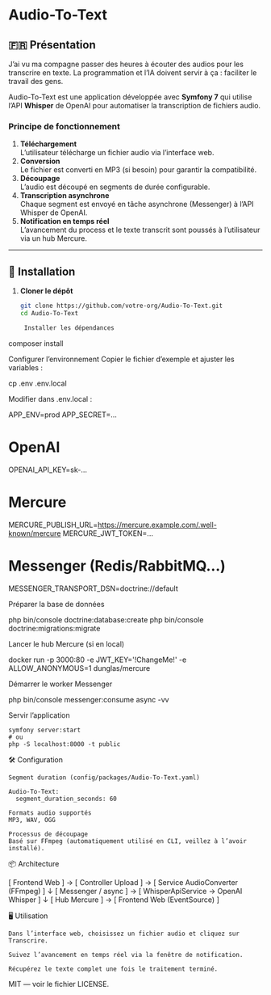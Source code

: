 # Audio-To-Text

## 🇫🇷 Présentation

J’ai vu ma compagne passer des heures à écouter des audios pour les transcrire en texte. La programmation et l’IA doivent servir à ça : faciliter le travail des gens.

Audio-To-Text est une application développée avec **Symfony 7** qui utilise l’API **Whisper** de OpenAI pour automatiser la transcription de fichiers audio.

### Principe de fonctionnement

1. **Téléchargement**  
   L’utilisateur télécharge un fichier audio via l’interface web.
2. **Conversion**  
   Le fichier est converti en MP3 (si besoin) pour garantir la compatibilité.
3. **Découpage**  
   L’audio est découpé en segments de durée configurable.
4. **Transcription asynchrone**  
   Chaque segment est envoyé en tâche asynchrone (Messenger) à l’API Whisper de OpenAI.
5. **Notification en temps réel**  
   L’avancement du process et le texte transcrit sont poussés à l’utilisateur via un hub Mercure.

---

## 🚀 Installation

1. **Cloner le dépôt**
   ```bash
   git clone https://github.com/votre-org/Audio-To-Text.git
   cd Audio-To-Text

    Installer les dépendances

composer install

Configurer l’environnement
Copier le fichier d’exemple et ajuster les variables :

cp .env .env.local

Modifier dans .env.local :

APP_ENV=prod
APP_SECRET=...

# OpenAI
OPENAI_API_KEY=sk-...

# Mercure
MERCURE_PUBLISH_URL=https://mercure.example.com/.well-known/mercure
MERCURE_JWT_TOKEN=...

# Messenger (Redis/RabbitMQ…)
MESSENGER_TRANSPORT_DSN=doctrine://default

Préparer la base de données

php bin/console doctrine:database:create
php bin/console doctrine:migrations:migrate

Lancer le hub Mercure (si en local)

docker run -p 3000:80 -e JWT_KEY='!ChangeMe!' -e ALLOW_ANONYMOUS=1 dunglas/mercure

Démarrer le worker Messenger

php bin/console messenger:consume async -vv

Servir l’application

    symfony server:start
    # ou
    php -S localhost:8000 -t public

🛠️ Configuration

    Segment duration (config/packages/Audio-To-Text.yaml)

    Audio-To-Text:
      segment_duration_seconds: 60

    Formats audio supportés
    MP3, WAV, OGG

    Processus de découpage
    Basé sur FFmpeg (automatiquement utilisé en CLI, veillez à l’avoir installé).

📦 Architecture

[ Frontend Web ] → [ Controller Upload ] → [ Service AudioConverter (FFmpeg) ]
↓
[ Messenger / async ] → [ WhisperApiService → OpenAI Whisper ]
↓
[ Hub Mercure ] → [ Frontend Web (EventSource) ]

🖥️ Utilisation

    Dans l’interface web, choisissez un fichier audio et cliquez sur Transcrire.

    Suivez l’avancement en temps réel via la fenêtre de notification.

    Récupérez le texte complet une fois le traitement terminé.


MIT — voir le fichier LICENSE.